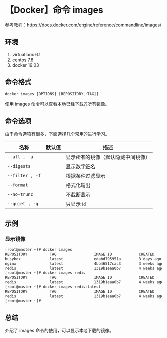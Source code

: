 # 【Docker】命令 images

参考教程：https://docs.docker.com/engine/reference/commandline/images/

## 环境

1. virtual box 6.1
2. centos 7.8
3. docker 19.03

## 命令格式

`docker images [OPTIONS] [REPOSITORY[:TAG]]`

使用 images 命令可以查看本地已经下载的所有镜像。

## 命令选项

由于命令选项有很多，下面选择几个常用的进行学习。

| 名称 | 默认值 | 描述 |
| --- | --- | --- |
| `--all , -a` |  | 显示所有的镜像（默认隐藏中间镜像） |
| `--digests` |  | 显示数字签名 |
| `--filter , -f` |  | 根据条件过滤显示 |
| `--format` |  | 格式化输出 |
| `--no-trunc` |  | 不截断显示 |
| `--quiet , -q` |  | 只显示 id |

## 示例

### 显示镜像

```sh
[root@master ~]# docker images
REPOSITORY          TAG                 IMAGE ID            CREATED             SIZE
busybox             latest              edabd795951a        3 days ago          1.22MB
nginx               latest              4bb46517cac3        3 weeks ago         133MB
redis               latest              1319b1eaa0b7        4 weeks ago         104MB
[root@master ~]# docker images redis
REPOSITORY          TAG                 IMAGE ID            CREATED             SIZE
redis               latest              1319b1eaa0b7        4 weeks ago         104MB
[root@master ~]# docker images redis:latest
REPOSITORY          TAG                 IMAGE ID            CREATED             SIZE
redis               latest              1319b1eaa0b7        4 weeks ago         104MB
[root@master ~]#
```

## 总结

介绍了 images 命令的使用，可以显示本地下载的镜像。
